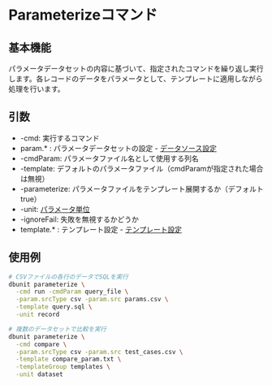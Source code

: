 # Parameterizeコマンド

## 基本機能
パラメータデータセットの内容に基づいて、指定されたコマンドを繰り返し実行します。各レコードのデータをパラメータとして、テンプレートに適用しながら処理を行います。

## 引数
* -cmd: 実行するコマンド
* param.* : パラメータデータセットの設定 - [データソース設定](../options/02-data-source.md)
* -cmdParam: パラメータファイル名として使用する列名
* -template: デフォルトのパラメータファイル（cmdParamが指定された場合は無視）
* -parameterize:  パラメータファイルをテンプレート展開するか（デフォルトtrue）
* -unit: [パラメータ単位](../options/template/01-overview.md)
* -ignoreFail: 失敗を無視するかどうか
* template.* : テンプレート設定 - [テンプレート設定](../options/05-template.md)

## 使用例
```bash
# CSVファイルの各行のデータでSQLを実行
dbunit parameterize \
  -cmd run -cmdParam query_file \
  -param.srcType csv -param.src params.csv \
  -template query.sql \
  -unit record

# 複数のデータセットで比較を実行
dbunit parameterize \
  -cmd compare \
  -param.srcType csv -param.src test_cases.csv \
  -template compare_param.txt \
  -templateGroup templates \
  -unit dataset